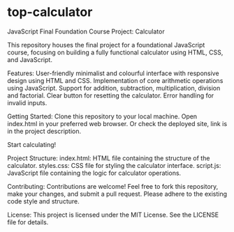 # top-calculator

JavaScript Final Foundation Course Project:  Calculator

This repository houses the final project for a foundational JavaScript course, focusing on building a fully functional calculator using HTML, CSS, and JavaScript.

Features:
User-friendly minimalist and colourful interface with responsive design using HTML and CSS.
Implementation of core arithmetic operations using JavaScript.
Support for addition, subtraction, multiplication, division and factorial.
Clear button for resetting the calculator.
Error handling for invalid inputs.

Getting Started:
Clone this repository to your local machine.
Open index.html in your preferred web browser.
Or check the deployed site, link is in the project description.

Start calculating!

Project Structure:
index.html: HTML file containing the structure of the calculator.
styles.css: CSS file for styling the calculator interface.
script.js: JavaScript file containing the logic for calculator operations.


Contributing:
Contributions are welcome! Feel free to fork this repository, make your changes, and submit a pull request. Please adhere to the existing code style and structure.

License:
This project is licensed under the MIT License. See the LICENSE file for details.

